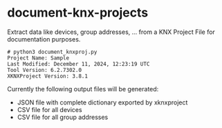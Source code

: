 # document-knx-projects

Extract data like devices, group addresses, ... from a KNX Project File for documentation purposes.

```console
# python3 document_knxproj.py
Project Name: Sample
Last Modified: December 11, 2024, 12:23:19 UTC
Tool Version: 6.2.7302.0
XKNXProject Version: 3.8.1
```

Currently the following output files will be generated:

- JSON file with complete dictionary exported by xknxproject
- CSV file for all devices
- CSV file for all group addresses
